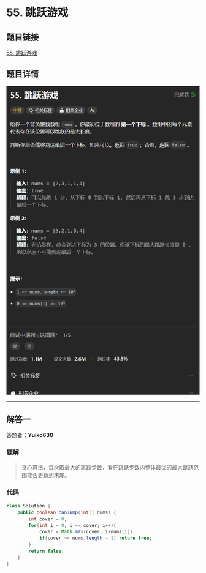 # 55. 跳跃游戏
## 题目链接  
[55. 跳跃游戏](https://leetcode.cn/problems/jump-game/description/)
## 题目详情
![题目图片](Img/55.png)

***
## 解答一
答题者：**Yuiko630**

### 题解
>贪心算法，每次取最大的跳跃步数，看在跳跃步数内整体最优的最大跳跃范围能否更新到末尾。

### 代码
``` Java
class Solution {
    public boolean canJump(int[] nums) {
        int cover = 0;
        for(int i = 0; i <= cover; i++){
            cover = Math.max(cover, i+nums[i]);
            if(cover >= nums.length - 1) return true;
        }
        return false;
    }
}
```